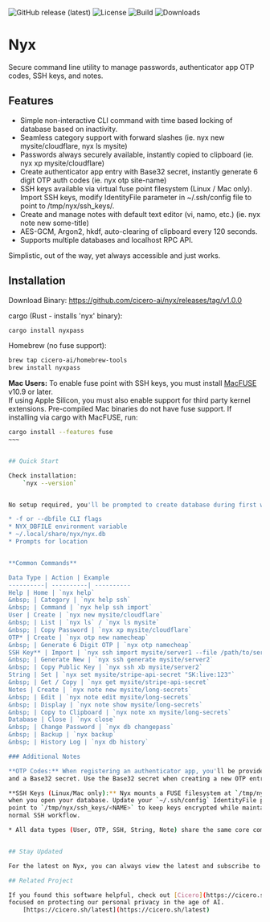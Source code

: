 
![GitHub release (latest)](https://img.shields.io/github/v/release/cicero-ai/nyx)
![License](https://img.shields.io/github/license/cicero-ai/nyx)
![Build](https://img.shields.io/github/actions/workflow/status/cicero-ai/nyx/ci.yml)
![Downloads](https://img.shields.io/github/downloads/cicero-ai/nyx/total)

# Nyx

Secure command line utility to manage passwords, authenticator app OTP codes, SSH keys, and notes.

## Features

* Simple non-interactive CLI command with time based locking of database based on inactivity.
* Seamless category support with forward slashes (ie. nyx new mysite/cloudflare, nyx ls mysite)
* Passwords always securely available, instantly copied to clipboard (ie. nyx xp mysite/cloudflare)
* Create authenticator app entry with Base32 secret, instantly generate 6 digit OTP auth codes (ie. nyx otp site-name)
* SSH keys available via virtual fuse point filesystem (Linux / Mac only).  Import SSH keys, modify IdentityFile parameter in ~/.ssh/config file to point to /tmp/nyx/ssh_keys/<NAME>.
* Create and manage notes with default text editor (vi, namo, etc.) (ie. nyx note new some-title)
* AES-GCM, Argon2, hkdf, auto-clearing of clipboard every 120 seconds.
* Supports multiple databases and localhost RPC API.

Simplistic, out of the way, yet always accessible and just works.


## Installation

Download Binary: https://github.com/cicero-ai/nyx/releases/tag/v1.0.0

cargo (Rust - installs 'nyx' binary):
```bash
cargo install nyxpass
```

Homebrew (no fuse support):
```bash
brew tap cicero-ai/homebrew-tools
brew install nyxpass
```


**Mac Users:** To enable fuse point with SSH keys, you must install [MacFUSE](https://macfuse.github.io/) v10.9 or later.  
If using Apple Silicon, you must also enable support for third party kernel extensions.
Pre-compiled Mac binaries do not have fuse support.  If installing via cargo with MacFUSE, run: 
```bash
cargo install --features fuse
~~~


## Quick Start

Check installation: 
    `nyx --version`


No setup required, you'll be prompted to create database during first write.  Looks for database files in this order:

* -f or --dbfile CLI flags
* NYX_DBFILE environment variable
* ~/.local/share/nyx/nyx.db
* Prompts for location


**Common Commands**

Data Type | Action | Example
----------| ----------| ----------
Help | Home | `nyx help`
&nbsp; | Category | `nyx help ssh`
&nbsp; | Command | `nyx help ssh import`
User | Create | `nyx new mysite/cloudflare`
&nbsp; | List | `nyx ls` / `nyx ls mysite`
&nbsp; | Copy Password | `nyx xp mysite/cloudflare`
OTP* | Create | `nyx otp new namecheap`
&nbsp; | Generate 6 Digit OTP | `nyx otp namecheap`
SSH Key** | Import | `nyx ssh import mysite/server1 --file /path/to/server1.pem`
&nbsp; | Generate New | `nyx ssh generate mysite/server2`
&nbsp; | Copy Public Key | `nyx ssh xb mysite/server2`
String | Set | `nyx set mysite/stripe-api-secret "SK:live:123"`
&nbsp; | Get / Copy | `nyx get mysite/stripe-api-secret`
Notes | Create | `nyx note new mysite/long-secrets`
&nbsp; | Edit | `nyx note edit mysite/long-secrets`
&nbsp; | Display | `nyx note show mysite/long-secrets`
&nbsp; | Copy to Clipboard | `nyx note xn mysite/long-secrets`
Database | Close | `nyx close`
&nbsp; | Change Password | `nyx db changepass`
&nbsp; | Backup | `nyx backup`
&nbsp; | History Log | `nyx db history`

### Additional Notes

**OTP Codes:** When registering an authenticator app, you'll be provided a QR code 
and a Base32 secret. Use the Base32 secret when creating a new OTP entry in Nyx.

**SSH Keys (Linux/Mac only):** Nyx mounts a FUSE filesystem at `/tmp/nyx/ssh_keys/` 
when you open your database. Update your `~/.ssh/config` IdentityFile paths to 
point to `/tmp/nyx/ssh_keys/<NAME>` to keep keys encrypted while maintaining your 
normal SSH workflow.

* All data types (User, OTP, SSH, String, Note) share the same core commands (create, update, delete, copy, rename, etc.). Use `nyx help <CATEGORY>` for a full list of available commands.


## Stay Updated

For the latest on Nyx, you can always view the latest and subscribe to the mailing list at: [https://cicero.sh/nyx](https://cicero.sh/nyx)

## Related Project

If you found this software helpful, check out [Cicero](https://cicero.sh/latest) - a self hosted AI assistant 
focused on protecting our personal privacy in the age of AI.
    [https://cicero.sh/latest](https://cicero.sh/latest)


